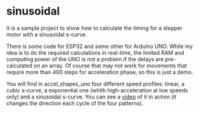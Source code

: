 # sinusoidal
It is a sample project to show how to calculate the timing for a stepper motor with a sinusoidal s-curve.

There is some code for ESP32 and some other for Arduino UNO. While my idea is to do the required calculations in real-time, the limited RAM and computing power of the UNO is not a problem if the delays are pre-calculated on an array. Of course that may not work for movements that require more than 400 steps for acceleration phase, so this is just a demo. 

You will find in accel_shapes_uno four different speed profiles: linear, a cubic s-curve, a exponential one (whith high-acceleration at low speeds only) and a sinusoidal s-curve. You can see a [video](https://www.youtube.com/watch?v=dbEqo6J-ruA) of it in action (it changes the direction each cycle of the four patterns).

